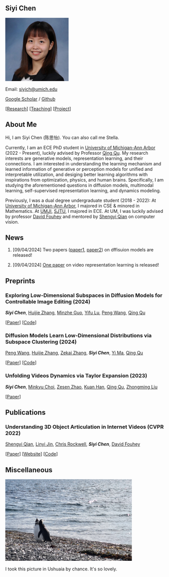 ## Siyi Chen

<img src="Self/IMG_3340 copy.JPG" alt="me" width="200"/> 

Email: siyich@umich.edu

[Google Scholar](https://scholar.google.com/citations?user=j65QlFkAAAAJ&hl=en) / [Github](https://github.com/ChicyChen)

\[[Research](research.md)\]  \[[Teaching](teaching.md)\]  \[[Project](project.md)\]

## About Me

Hi, I am Siyi Chen (陈思怡). You can also call me Stella.

Currently, I am an ECE PhD student in [University of Michigan-Ann Arbor](https://cse.engin.umich.edu/) (2022 - Present), luckily advised by Professor [Qing Qu](https://qingqu.engin.umich.edu/). My research interests are generative models, representation learning, and their connections. I am interested in understanding the learning mechanism and learned information of generative or perception models for unified and interpretable utilization, and desiging better learning algorithms with inspirations from optimization, physics, and human brains. Specifically, I am studying the aforementioned questions in diffusion models, multimodal learning, self-supervised representation learning, and dynamics modeling.

Previously, I was a dual degree undergraduate student (2018 - 2022): At [University of Michigan-Ann Arbor](https://cse.engin.umich.edu/), I majored in CSE & minored in Mathematics. At [UMJI](https://www.ji.sjtu.edu.cn/), [SJTU](https://en.sjtu.edu.cn/), I majored in ECE. At UM, I was luckily advised by professor [David Fouhey](https://web.eecs.umich.edu/~fouhey/) and mentored by [Shengyi Qian](https://jasonqsy.github.io/) on computer vision.




## News

1. \[09/04/2024\] Two papers ([paper1](https://arxiv.org/abs/2409.02374), [paper2](https://www.arxiv.org/abs/2409.02426)) on dffisuion models are released!

2. \[09/04/2024\] [One paper](https://arxiv.org/abs/2409.02371) on video representation learning is released!


## Preprints

### Exploring Low-Dimensional Subspaces in Diffusion Models for Controllable Image Editing (2024)

***Siyi Chen***, [Huijie Zhang](https://www.huijiezh.com/), [Minzhe Guo](https://www.linkedin.com/in/minzhe-guo/), [Yifu Lu](https://scholar.google.com/citations?user=ybsmKpsAAAAJ&hl=en), [Peng Wang](https://peng8wang.github.io/), [Qing Qu](https://qingqu.engin.umich.edu/)

\[[Paper](https://arxiv.org/abs/2409.02374)\] \[[Code](https://github.com/ChicyChen/LOCO-Edit)\]

### Diffusion Models Learn Low-Dimensional Distributions via Subspace Clustering (2024)

[Peng Wang](https://peng8wang.github.io/), [Huijie Zhang](https://www.huijiezh.com/), [Zekai Zhang](https://openreview.net/profile?id=~Zekai_Zhang5), ***Siyi Chen***, [Yi Ma](https://scholar.google.com/citations?hl=en&user=XqLiBQMAAAAJ), [Qing Qu](https://qingqu.engin.umich.edu/)

\[[Paper](https://www.arxiv.org/abs/2409.02426)\] \[[Code](https://github.com/huijieZH/Diffusion-Model-Generalizability)\]

### Unfolding Videos Dynamics via Taylor Expansion (2023)

***Siyi Chen***, [Minkyu Choi](https://scholar.google.co.kr/citations?user=QiKqiT4AAAAJ&hl=en), [Zesen Zhao](https://www.linkedin.com/in/zesen-zhao-b1b859244/?locale=en_US), [Kuan Han](https://www.linkedin.com/in/kuan-han-902a7a278/), [Qing Qu](https://qingqu.engin.umich.edu/), [Zhongming Liu](https://libi.engin.umich.edu/profile/zhongming-liu/)

\[[Paper](https://arxiv.org/abs/2409.02371)\]


## Publications

### Understanding 3D Object Articulation in Internet Videos (CVPR 2022)
[Shengyi Qian](https://jasonqsy.github.io/), [Linyi Jin](https://jinlinyi.github.io/), [Chris Rockwell](https://crockwell.github.io/), ***Siyi Chen***, [David Fouhey](https://web.eecs.umich.edu/~fouhey/)

\[[Paper](https://arxiv.org/abs/2203.16531)\] \[[Website](https://jasonqsy.github.io/Articulation3D/)\] \[[Code](https://github.com/JasonQSY/Articulation3D)\]


## Miscellaneous

<img src="heading.jpg" alt="me" width="400"/> 

I took this picture in Ushuaia by chance. It's so lovely.


<!-- ------ -->
<!-- ## Resources -->

<!-- 1. [Research](research.md) -->

<!-- 2. [Project](project.md) -->

<!-- 3. [Teaching](teaching.md) -->

<!-- 4. [Game](game.md) -->

<!-- 5. [Miscellaneous](miscellaneous.md) -->
